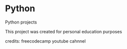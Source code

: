 # Python
Python projects

This project was created for personal education purposes

credits:
freecodecamp youtube cahnnel
